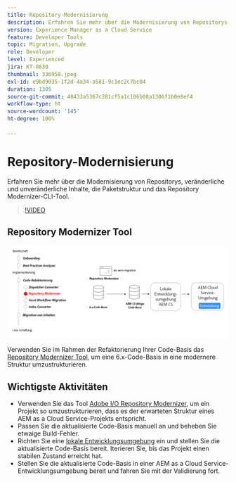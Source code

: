 ```yaml
---
title: Repository-Modernisierung
description: Erfahren Sie mehr über die Modernisierung von Repositorys, veränderliche und unveränderliche Inhalte, die Paketstruktur und das Repository Modernizer-CLI-Tool.
version: Experience Manager as a Cloud Service
feature: Developer Tools
topic: Migration, Upgrade
role: Developer
level: Experienced
jira: KT-8630
thumbnail: 336958.jpeg
exl-id: e9bd9035-1f2d-4a34-a581-9c1ec2c7bc04
duration: 1305
source-git-commit: 48433a5367c281cf5a1c106b08a1306f1b0e8ef4
workflow-type: ht
source-wordcount: '145'
ht-degree: 100%

---
```


# Repository-Modernisierung

Erfahren Sie mehr über die Modernisierung von Repositorys, veränderliche und unveränderliche Inhalte, die Paketstruktur und das Repository Modernizer-CLI-Tool.

>[!VIDEO](https://video.tv.adobe.com/v/3454801?quality=12&learn=on&captions=ger)

## Repository Modernizer Tool

![Repository Modernizer](./assets/repository-modernizer.png)

Verwenden Sie im Rahmen der Refaktorierung Ihrer Code-Basis das [Repository Modernizer Tool](https://experienceleague.adobe.com/docs/experience-manager-cloud-service/moving/refactoring-tools/repo-modernizer.html?lang=de), um eine 6.x-Code-Basis in eine modernere Struktur umzustrukturieren.

## Wichtigste Aktivitäten

* Verwenden Sie das Tool [Adobe I/O Repository Modernizer](https://github.com/adobe/aio-cli-plugin-aem-cloud-service-migration#command-aio-aem-migrationrepository-modernizer), um ein Projekt so umzustrukturieren, dass es der erwarteten Struktur eines AEM as a Cloud Service-Projekts entspricht.
* Passen Sie die aktualisierte Code-Basis manuell an und beheben Sie etwaige Build-Fehler.
* Richten Sie eine [lokale Entwicklungsumgebung](https://experienceleague.adobe.com/docs/experience-manager-learn/cloud-service/local-development-environment-set-up/overview.html?lang=de) ein und stellen Sie die aktualisierte Code-Basis bereit. Iterieren Sie, bis das Projekt einen stabilen Zustand erreicht hat.
* Stellen Sie die aktualisierte Code-Basis in einer AEM as a Cloud Service-Entwicklungsumgebung bereit und fahren Sie mit der Validierung fort.

